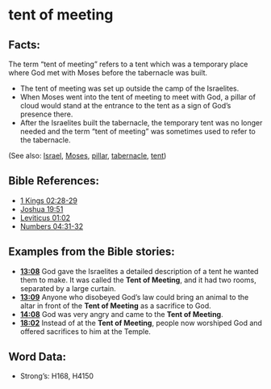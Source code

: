 # tent of meeting

## Facts:

The term “tent of meeting” refers to a tent which was a temporary place where God met with Moses before the tabernacle was built.

* The tent of meeting was set up outside the camp of the Israelites.
* When Moses went into the tent of meeting to meet with God, a pillar of cloud would stand at the entrance to the tent as a sign of God’s presence there.
* After the Israelites built the tabernacle, the temporary tent was no longer needed and the term “tent of meeting” was sometimes used to refer to the tabernacle.

(See also: [Israel](../kt/israel.md), [Moses](../names/moses.md), [pillar](../other/pillar.md), [tabernacle](../kt/tabernacle.md), [tent](../other/tent.md))

## Bible References:

* [1 Kings 02:28-29](rc://en/tn/help/1ki/02/28)
* [Joshua 19:51](rc://en/tn/help/jos/19/51)
* [Leviticus 01:02](rc://en/tn/help/lev/01/02)
* [Numbers 04:31-32](rc://en/tn/help/num/04/31)

## Examples from the Bible stories:

* __[13:08](rc://en/tn/help/obs/13/08)__ God gave the Israelites a detailed description of a tent he wanted them to make. It was called the __Tent of Meeting__, and it had two rooms, separated by a large curtain.
* __[13:09](rc://en/tn/help/obs/13/09)__ Anyone who disobeyed God’s law could bring an animal to the altar in front of the __Tent of Meeting__ as a sacrifice to God.
* __[14:08](rc://en/tn/help/obs/14/08)__ God was very angry and came to the __Tent of Meeting__.
* __[18:02](rc://en/tn/help/obs/18/02)__ Instead of at the __Tent of Meeting__, people now worshiped God and offered sacrifices to him at the Temple.

## Word Data:

* Strong’s: H168, H4150
